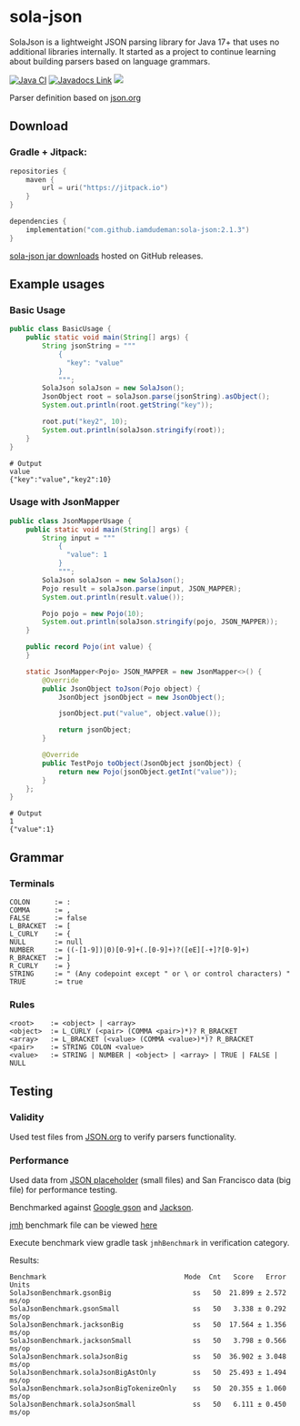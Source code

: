 # sola-json

SolaJson is a lightweight JSON parsing library for Java 17+ that uses no additional libraries internally.
It started as a project to continue learning about building parsers based on language grammars.

[![Java CI](https://github.com/iamdudeman/sola-json/actions/workflows/ci_build.yml/badge.svg)](https://github.com/iamdudeman/sola-json/actions/workflows/ci_build.yml)
[![Javadocs Link](https://img.shields.io/badge/Javadocs-blue.svg)](https://iamdudeman.github.io/sola-json/)
[![](https://jitpack.io/v/iamdudeman/sola-json.svg)](https://jitpack.io/#iamdudeman/sola-json)

Parser definition based on [json.org](https://www.json.org/json-en.html)

## Download

### Gradle + Jitpack:

```kotlin
repositories {
    maven {
        url = uri("https://jitpack.io")
    }
}

dependencies {
    implementation("com.github.iamdudeman:sola-json:2.1.3")
}
```

[sola-json jar downloads](https://github.com/iamdudeman/sola-json/releases) hosted on GitHub releases.

## Example usages

### Basic Usage

```java
public class BasicUsage {
    public static void main(String[] args) {
        String jsonString = """
            {
              "key": "value"
            }
            """;
        SolaJson solaJson = new SolaJson();
        JsonObject root = solaJson.parse(jsonString).asObject();
        System.out.println(root.getString("key"));

        root.put("key2", 10);
        System.out.println(solaJson.stringify(root));
    }
}
```

```shell
# Output
value
{"key":"value","key2":10}
```

### Usage with JsonMapper

```java
public class JsonMapperUsage {
    public static void main(String[] args) {
        String input = """
            {
              "value": 1
            }
            """;
        SolaJson solaJson = new SolaJson();
        Pojo result = solaJson.parse(input, JSON_MAPPER);
        System.out.println(result.value());

        Pojo pojo = new Pojo(10);
        System.out.println(solaJson.stringify(pojo, JSON_MAPPER));
    }

    public record Pojo(int value) {
    }

    static JsonMapper<Pojo> JSON_MAPPER = new JsonMapper<>() {
        @Override
        public JsonObject toJson(Pojo object) {
            JsonObject jsonObject = new JsonObject();

            jsonObject.put("value", object.value());

            return jsonObject;
        }

        @Override
        public TestPojo toObject(JsonObject jsonObject) {
            return new Pojo(jsonObject.getInt("value"));
        }
    };
}
```

```shell
# Output
1
{"value":1}
```

## Grammar

### Terminals

```
COLON      := :
COMMA      := ,
FALSE      := false
L_BRACKET  := [
L_CURLY    := {
NULL       := null
NUMBER     := ((-[1-9])|0)[0-9]+(.[0-9]+)?([eE][-+]?[0-9]+)
R_BRACKET  := ]
R_CURLY    := }
STRING     := " (Any codepoint except " or \ or control characters) "
TRUE       := true
```

### Rules

```
<root>    := <object> | <array>
<object>  := L_CURLY (<pair> (COMMA <pair>)*)? R_BRACKET
<array>   := L_BRACKET (<value> (COMMA <value>)*)? R_BRACKET
<pair>    := STRING COLON <value>
<value>   := STRING | NUMBER | <object> | <array> | TRUE | FALSE | NULL
```

## Testing

### Validity

Used test files from [JSON.org](https://www.json.org/JSON_checker/) to verify parsers functionality.

### Performance

Used data from [JSON placeholder](https://jsonplaceholder.typicode.com/) (small files) and San Francisco data (big file)
for performance testing.

Benchmarked against [Google gson](https://github.com/google/gson) and [Jackson](https://github.com/FasterXML/jackson).

[jmh](https://github.com/openjdk/jmh) benchmark file can be
viewed [here](src/test/java/technology/sola/json/jmh/SolaJsonBenchmark.java)

Execute benchmark view gradle task `jmhBenchmark` in verification category.

Results:
```
Benchmark                                  Mode  Cnt   Score   Error  Units
SolaJsonBenchmark.gsonBig                    ss   50  21.899 ± 2.572  ms/op
SolaJsonBenchmark.gsonSmall                  ss   50   3.338 ± 0.292  ms/op
SolaJsonBenchmark.jacksonBig                 ss   50  17.564 ± 1.356  ms/op
SolaJsonBenchmark.jacksonSmall               ss   50   3.798 ± 0.566  ms/op
SolaJsonBenchmark.solaJsonBig                ss   50  36.902 ± 3.048  ms/op
SolaJsonBenchmark.solaJsonBigAstOnly         ss   50  25.493 ± 1.494  ms/op
SolaJsonBenchmark.solaJsonBigTokenizeOnly    ss   50  20.355 ± 1.060  ms/op
SolaJsonBenchmark.solaJsonSmall              ss   50   6.111 ± 0.450  ms/op
```
